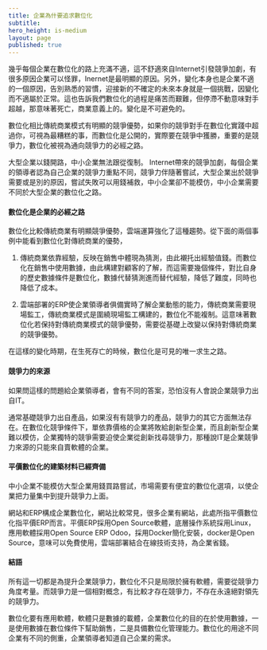 ```yaml
---
title: 企業為什要追求數位化
subtitle: 
hero_height: is-medium
layout: page
published: true
---
```


幾乎每個企業在數位化的路上充滿不適，這不舒適來自Internet引發競爭加劇，有很多原因企業可以怪罪，Inernet是最明顯的原因。另外，變化本身也是企業不適的一個原因，告別熟悉的習慣，迎接新的不確定的未來本身就是一個挑戰，因變化而不適屬於正常。這也告訴我們數位化的過程是痛苦而艱難，但停滯不動意味對手超越，那意味著死亡，商業意義上的。變化是不可避免的。

數位化相比傳統商業模式有明顯的競爭優勢，如果你的競爭對手在數位化實踐中超過你，可視為最糟糕的事，而數位化是公開的，實際要在競爭中獲勝，重要的是競爭力，數位化被視為通向競爭力的必經之路。

大型企業以錢開路，中小企業無法跟從復制。 Internet帶來的競爭加劇，每個企業的領導者認為自己企業的競爭力重點不同，競爭力伴隨著嘗試，大型企業出於競爭需要或是別的原因，嘗試失敗可以用錢補救，中小企業卻不能模仿，中小企業需要不同於大型企業的數位化之路。

#### 數位化是企業的必經之路

數位化比較傳統商業有明顯競爭優勢，雲端運算強化了這種趨勢。從下面的兩個事例中能看到數位化對傳統商業的優勢，

1. 傳統商業依靠經驗，反映在銷售中體現為猜測，由此襯托出經驗值錢。而數位化在銷售中使用數據，由此構建對顧客的了解，而這需要幾個條件，對比自身的歷史數據條件是數位化，數據代替猜測進而替代經驗，降低了難度，同時也降低了成本。

2. 雲端部署的ERP使企業領導者俱備實時了解企業動態的能力，傳統商業需要現場監工，傳統商業模式是圍繞現場監工構建的，數位化不能複制。這意味著數位化若保持對傳統商業模式的競爭優勢，需要從基礎上改變以保持對傳統商業的競爭優勢。

在這樣的變化時期，在生死存亡的時候，數位化是可見的唯一求生之路。

#### 競爭力的來源

如果問這樣的問題給企業領導者，會有不同的答案，恐怕沒有人會說企業競爭力出自IT。

通常基礎競爭力出自產品，如果沒有有競爭力的產品，競爭力的其它方面無法存在。在數位化競爭條件下，單依靠價格的企業將敗給創新型企業，而且創新型企業難以模仿，企業獨特的競爭需要迫使企業從創新找尋競爭力，那種說IT是企業競爭力來源的只能來自賣軟體的企業。

#### 平價數位化的建築材料已經齊備

中小企業不能模仿大型企業用錢買路嘗試，市場需要有便宜的數位化選項，以使企業把力量集中到提升競爭力上面。

網站和ERP構成企業數位化，網站比較常見，很多企業有網站，此處所指平價數位化指平價ERP而言。平價ERP採用Open Source軟體，底層操作系統採用Linux，應用軟體採用Open Source ERP Odoo，採用Docker簡化安裝，docker是Open Source，意味可以免費使用，雲端部署結合在線技術支持，為企業省錢。

#### 結語

所有這一切都是為提升企業競爭力，數位化不只是局限於擁有軟體，需要從競爭力角度考量。而競爭力是一個相對概念，有比較才存在競爭力，不存在永遠絕對領先的競爭力。

數位化要有應用軟體，軟體只是數據的載體，企業數位化的目的在於使用數據，一是使用數據在數位條件下幫助銷售，二是具備數位化管理能力。數位化的用途不同企業有不同的側重，企業領導者知道自己企業的需求。
